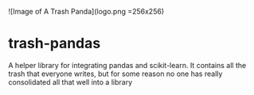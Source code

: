 ![Image of A Trash Panda](logo.png =256x256)

# trash-pandas
A helper library for integrating pandas and scikit-learn. It contains all the trash that everyone writes, but for some reason no one has really consolidated all that well into a library
